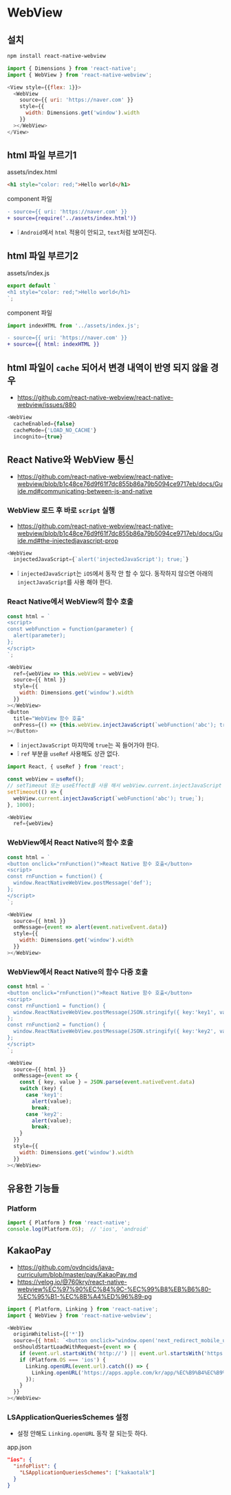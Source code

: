 # WebView

## 설치
```sh
npm install react-native-webview
```
```js
import { Dimensions } from 'react-native';
import { WebView } from 'react-native-webview';

<View style={{flex: 1}}>
  <WebView
    source={{ uri: 'https://naver.com' }}
    style={{
      width: Dimensions.get('window').width
    }}
  ></WebView>
</View>
```

## html 파일 부르기1
assets/index.html
```html
<h1 style="color: red;">Hello world</h1>
```
component 파일
```diff
- source={{ uri: 'https://naver.com' }}
+ source={require('../assets/index.html')}
```
* ❕ `Android`에서 `html` 적용이 안되고, `text`처럼 보여진다.

## html 파일 부르기2
assets/index.js
```js
export default `
<h1 style="color: red;">Hello world</h1>
`;
```
component 파일
```js
import indexHTML from '../assets/index.js';
```
```diff
- source={{ uri: 'https://naver.com' }}
+ source={{ html: indexHTML }}
```

## html 파일이 `cache` 되어서 변경 내역이 반영 되지 않을 경우
* https://github.com/react-native-webview/react-native-webview/issues/880
```js
<WebView
  cacheEnabled={false}
  cacheMode={'LOAD_NO_CACHE'}
  incognito={true}
```

## React Native와 WebView 통신
* https://github.com/react-native-webview/react-native-webview/blob/b1c48ce76d9f61f7dc855b86a79b5094ce9717eb/docs/Guide.md#communicating-between-js-and-native

### WebView 로드 후 바로 `script` 실행
* https://github.com/react-native-webview/react-native-webview/blob/b1c48ce76d9f61f7dc855b86a79b5094ce9717eb/docs/Guide.md#the-injectedjavascript-prop
```js
<WebView
  injectedJavaScript={`alert('injectedJavaScript'); true;`}
```
* ❕ `injectedJavaScript`는 `iOS`에서 동작 안 할 수 있다. 동작하지 않으면 아래의 `injectJavaScript`를 사용 해야 한다.

### React Native에서 WebView의 함수 호출
```js
const html = `
<script>
const webFunction = function(parameter) {
  alert(parameter);
};
</script>
`;
```
```js
<WebView
  ref={webView => this.webView = webView}
  source={{ html }}
  style={{
    width: Dimensions.get('window').width
  }}
></WebView>
<Button
  title="WebView 함수 호출"
  onPress={() => {this.webView.injectJavaScript(`webFunction('abc'); true;`)}}
></Button>
```
* ❕ `injectJavaScript` 마지막에 `true`는 꼭 들어가야 한다.
* ❕ `ref` 부분을 `useRef` 사용해도 상관 없다.
```js
import React, { useRef } from 'react';

const webView = useRef();
// setTimeout 또는 useEffect를 사용 해서 webView.current.injectJavaScript 함수를 호출 한다.
setTimeout(() => {
  webView.current.injectJavaScript(`webFunction('abc'); true;`);
}, 1000);
```
```js
<WebView
  ref={webView}
```

### WebView에서 React Native의 함수 호출
```js
const html = `
<button onclick="rnFunction()">React Native 함수 호출</button>
<script>
const rnFunction = function() {
  window.ReactNativeWebView.postMessage('def');
};
</script>
`;
```
```js
<WebView
  source={{ html }}
  onMessage={event => alert(event.nativeEvent.data)}
  style={{
    width: Dimensions.get('window').width
  }}
></WebView>
```
### WebView에서 React Native의 함수 다중 호출
```js
const html = `
<button onclick="rnFunction()">React Native 함수 호출</button>
<script>
const rnFunction1 = function() {
  window.ReactNativeWebView.postMessage(JSON.stringify({ key:'key1', value: 'value1' }));
};
const rnFunction2 = function() {
  window.ReactNativeWebView.postMessage(JSON.stringify({ key:'key2', value: 'value2' }));
};
</script>
`;
```
```js
<WebView
  source={{ html }}
  onMessage={event => {
    const { key, value } = JSON.parse(event.nativeEvent.data)
    switch (key) {
      case 'key1':
        alert(value);
        break;
      case 'key2':
        alert(value);
        break;
    }
  }}
  style={{
    width: Dimensions.get('window').width
  }}
></WebView>
```

## 유용한 기능들
### Platform
```js
import { Platform } from 'react-native';
console.log(Platform.OS);  // 'ios', 'android'
```

## KakaoPay
* https://github.com/ovdncids/java-curriculum/blob/master/pay/KakaoPay.md
* https://velog.io/@760kry/react-native-webview%EC%97%90%EC%84%9C-%EC%99%B8%EB%B6%80-%EC%95%B1-%EC%8B%A4%ED%96%89-pg
```js
import { Platform, Linking } from 'react-native';
import { WebView } from 'react-native-webview';

<WebView
  originWhitelist={['*']}
  source={{ html: `<button onclick="window.open('next_redirect_mobile_url')">카카오 페이</button>` }}
  onShouldStartLoadWithRequest={event => {
    if (event.url.startsWith('http://') || event.url.startsWith('https://') || event.url.startsWith('about:blank')) return true;
    if (Platform.OS === 'ios') {
      Linking.openURL(event.url).catch(() => {
        Linking.openURL('https://apps.apple.com/kr/app/%EC%B9%B4%EC%B9%B4%EC%98%A4%ED%86%A1-kakaotalk/id362057947');
      });
    }
  }}
></WebView>
```

### LSApplicationQueriesSchemes 설정
* 설정 안해도 `Linking.openURL` 동작 잘 되는듯 하다.

app.json
```json
"ios": {
  "infoPlist": {
    "LSApplicationQueriesSchemes": ["kakaotalk"]
  }
}
```
